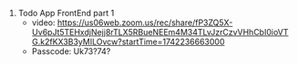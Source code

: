 1. Todo App FrontEnd part 1
   * video: https://us06web.zoom.us/rec/share/fP3ZQ5X-Uv6pJt5TEHxdjNejj8rTLX5RBueNEEm4M34TLvJzrCzvVHhCbI0ioVTG.k2fKX3B3yMILOvcw?startTime=1742236663000
   * Passcode: Uk73?74?